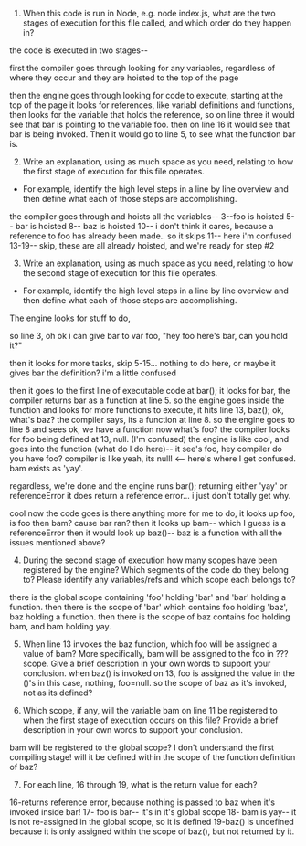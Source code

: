 
1. When this code is run in Node, e.g. node index.js, what are the two stages of execution for this file called, and which order do they happen in?

  the code is executed in two stages-- 
  
  first the compiler goes through looking for any variables, regardless of where they occur and they are hoisted to the top of the page

  then the engine goes through looking for code to execute, starting at the top of the page it looks for references, like variabl definitions and functions, then looks for the variable that holds the reference, so on line three it would see that bar is pointing to the variable foo. then on line 16 it would see that bar is being invoked. Then it would go to line 5, to see what the function bar is.

2. Write an explanation, using as much space as you need, relating to how the first stage of execution for this file operates.

- For example, identify the high level steps in a line by line overview and then define what each of those steps are accomplishing.

the compiler goes through and hoists all the variables--
3--foo is hoisted
5-- bar is hoisted
8-- baz is hoisted
10-- i don't think it cares, because a reference to foo has already been made.. so it skips
11-- here i'm confused
13-19-- skip, these are all already hoisted, and we're ready for step #2

3. Write an explanation, using as much space as you need, relating to how the second stage of execution for this file operates.

- For example, identify the high level steps in a line by line overview and then define what each of those steps are accomplishing.

The engine looks for stuff to do,

so line 3, oh ok i can give bar to var foo, "hey foo here's bar, can you hold it?"

then it looks for more tasks, skip 5-15... nothing to do here, or maybe it gives bar the definition? i'm a little confused

then it goes to the first line of executable code at bar();
it looks for bar, the compiler returns bar as a function at line 5.
so the engine goes inside the function and looks for more functions to execute, it hits
line 13, baz(); ok, what's baz? the compiler says, its a function at line 8. 
so the engine goes to line 8 and sees ok, we have a function now what's foo? the compiler looks for foo being defined at 13, null. (I'm confused)  the engine is like cool, and goes into the function (what do I do here)-- it see's foo, hey compiler do you have foo? compiler is like yeah, its null! <-- here's where I get confused.
bam exists as 'yay'.  

regardless, we're done and the engine runs bar(); returning either 'yay' or referenceError it does return a reference error... i just don't totally get why.

cool now the code goes is there anything more for me to do, it looks up foo, is foo then bam? cause bar ran?
then it looks up bam-- which I guess is a referenceError 
then it would look up baz()-- baz is a function with all the issues mentioned above?

4. During the second stage of execution how many scopes have been registered by the engine?
Which segments of the code do they belong to?
Please identify any variables/refs and which scope each belongs to?

there is the global scope containing 'foo' holding 'bar' and 'bar' holding a function.
then there is the scope of 'bar' which contains foo holding 'baz', baz holding a function.
then there is the scope of baz contains foo holding bam, and bam holding yay.

 
5. When line 13 invokes the baz function, which foo will be assigned a value of bam? More specifically, bam will be assigned to the foo in ??? scope. Give a brief description in your own words to support your conclusion.
when baz() is invoked on 13, foo is assigned the value in the ()'s in this case, nothing, foo=null. so the scope of baz as it's invoked, not as its defined?

6. Which scope, if any, will the variable bam on line 11 be registered to when the first stage of execution occurs on this file? Provide a brief description in your own words to support your conclusion.

bam will be registered to the global scope? I don't understand the first compiling stage! will it be defined within the scope of the function definition of baz?

7. For each line, 16 through 19, what is the return value for each?

16-returns reference error, because nothing is passed to baz when it's invoked inside bar!
17- foo is bar-- it's in it's global scope
18- bam is yay-- it is not re-assigned in the global scope, so it is defined 
19-baz() is undefined because it is only assigned within the scope of baz(), but not returned by it.  